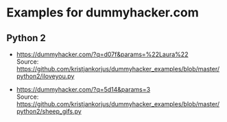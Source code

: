 # Examples for dummyhacker.com

## Python 2

* https://dummyhacker.com/?q=d07f&params=%22Laura%22  
Source: https://github.com/kristjankorjus/dummyhacker_examples/blob/master/python2/iloveyou.py

* https://dummyhacker.com/?q=5d14&params=3  
Source: https://github.com/kristjankorjus/dummyhacker_examples/blob/master/python2/sheep_gifs.py

